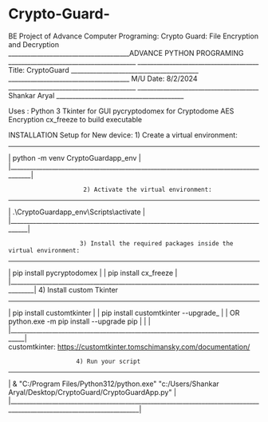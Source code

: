 # Crypto-Guard-
BE Project of Advance Computer Programing: Crypto Guard: File Encryption and Decryption                                                                                                                 
______________________________________ADVANCE PYTHON PROGRAMING ________________________________________
______________________________________    Title: CryptoGuard    ________________________________________
______________________________________   M/U Date: 8/2/2024     ________________________________________
______________________________________   Shankar Aryal          ________________________________________




Uses  : Python 3
	Tkinter for GUI
	pycryptodomex for Cryptodome
	AES Encryption
	cx_freeze to build executable





INSTALLATION Setup for New device: 
                         1)  Create a virtual environment:
_______________________________________________________________________________________
|                        python -m venv CryptoGuardapp_env                            |
|_____________________________________________________________________________________|


                         2) Activate the virtual environment:
______________________________________________________________________________________
|                          .\CryptoGuardapp_env\Scripts\activate                     |
|____________________________________________________________________________________|


                        3) Install the required packages inside the virtual environment:
_______________________________________________________________________________________
|                           pip install pycryptodomex                                  |
|                           pip install cx_freeze                                      |                      
|______________________________________________________________________________________|
                         4) Install custom Tkinter
___________________________________________________________________________________
|                          pip install customtkinter                                |
|                          pip install customtkinter --upgrade_                     |
|                   OR      python.exe -m pip install --upgrade pip                 |
|                                                                                   |
|___________________________________________________________________________________|  
customtkinter: https://customtkinter.tomschimansky.com/documentation/

                       4) Run your script
________________________________________________________________________________________________________________________
|     & "C:/Program Files/Python312/python.exe" "c:/Users/Shankar Aryal/Desktop/CryptoGuard/CryptoGuardApp.py"          |   
|_______________________________________________________________________________________________________________________|  



